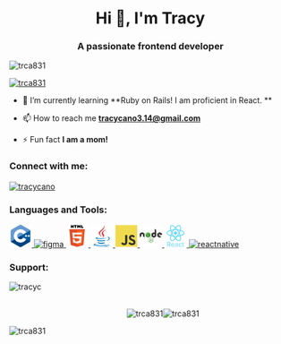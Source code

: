 <h1 align="center">Hi 👋, I'm Tracy</h1>
<h3 align="center">A passionate frontend developer</h3>

<p align="left"> <img src="https://komarev.com/ghpvc/?username=trca831&label=Profile%20views&color=0e75b6&style=flat" alt="trca831" /> </p>

<p align="left"> <a href="https://github.com/ryo-ma/github-profile-trophy"><img src="https://github-profile-trophy.vercel.app/?username=trca831" alt="trca831" /></a> </p>

- 🌱 I’m currently learning **Ruby on Rails! I am proficient in React. **

- 📫 How to reach me **tracycano3.14@gmail.com**

- ⚡ Fun fact **I am a mom!**

<h3 align="left">Connect with me:</h3>
<p align="left">
<a href="https://linkedin.com/in/tracycano" target="blank"><img align="center" src="https://raw.githubusercontent.com/rahuldkjain/github-profile-readme-generator/master/src/images/icons/Social/linked-in-alt.svg" alt="tracycano" height="30" width="40" /></a>
</p>

<h3 align="left">Languages and Tools:</h3>
<p align="left"> <a href="https://www.w3schools.com/cpp/" target="_blank" rel="noreferrer"> <img src="https://raw.githubusercontent.com/devicons/devicon/master/icons/cplusplus/cplusplus-original.svg" alt="cplusplus" width="40" height="40"/> </a> <a href="https://www.figma.com/" target="_blank" rel="noreferrer"> <img src="https://www.vectorlogo.zone/logos/figma/figma-icon.svg" alt="figma" width="40" height="40"/> </a> <a href="https://www.w3.org/html/" target="_blank" rel="noreferrer"> <img src="https://raw.githubusercontent.com/devicons/devicon/master/icons/html5/html5-original-wordmark.svg" alt="html5" width="40" height="40"/> </a> <a href="https://www.java.com" target="_blank" rel="noreferrer"> <img src="https://raw.githubusercontent.com/devicons/devicon/master/icons/java/java-original.svg" alt="java" width="40" height="40"/> </a> <a href="https://developer.mozilla.org/en-US/docs/Web/JavaScript" target="_blank" rel="noreferrer"> <img src="https://raw.githubusercontent.com/devicons/devicon/master/icons/javascript/javascript-original.svg" alt="javascript" width="40" height="40"/> </a> <a href="https://nodejs.org" target="_blank" rel="noreferrer"> <img src="https://raw.githubusercontent.com/devicons/devicon/master/icons/nodejs/nodejs-original-wordmark.svg" alt="nodejs" width="40" height="40"/> </a> <a href="https://reactjs.org/" target="_blank" rel="noreferrer"> <img src="https://raw.githubusercontent.com/devicons/devicon/master/icons/react/react-original-wordmark.svg" alt="react" width="40" height="40"/> </a> <a href="https://reactnative.dev/" target="_blank" rel="noreferrer"> <img src="https://reactnative.dev/img/header_logo.svg" alt="reactnative" width="40" height="40"/> </a> </p>

<h3 align="left">Support:</h3>
<p><a href="https://www.buymeacoffee.com/tracyc"> <img align="left" src="https://cdn.buymeacoffee.com/buttons/v2/default-yellow.png" height="50" width="210" alt="tracyc" /></a></p><br><br>

<p><img align="left" src="https://github-readme-stats.vercel.app/api/top-langs?username=trca831&show_icons=true&locale=en&layout=compact" alt="trca831" /></p>

<p>&nbsp;<img align="left" src="https://github-readme-stats.vercel.app/api?username=trca831&show_icons=true&locale=en" alt="trca831" /></p>

<p><img align="left" src="https://github-readme-streak-stats.herokuapp.com/?user=trca831&" alt="trca831" /></p>

